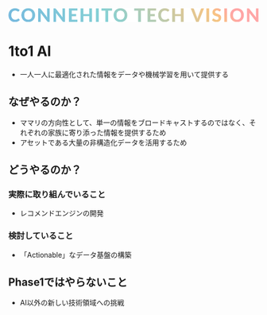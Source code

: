 ![Connehito Tech Vision](../image/txt_tech.png)

# 1to1 AI

* 一人一人に最適化された情報をデータや機械学習を用いて提供する

## なぜやるのか？

* ママリの方向性として、単一の情報をブロードキャストするのではなく、それぞれの家族に寄り添った情報を提供するため
* アセットである大量の非構造化データを活用するため

## どうやるのか？

### 実際に取り組んでいること

* レコメンドエンジンの開発

### 検討していること

* 「Actionable」なデータ基盤の構築

## Phase1ではやらないこと

* AI以外の新しい技術領域への挑戦
